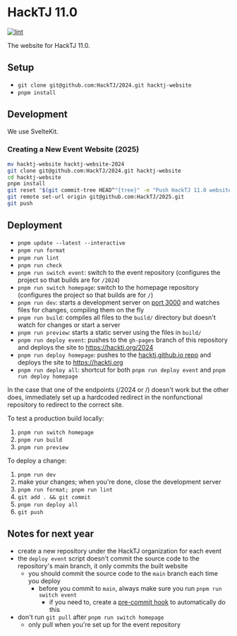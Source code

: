 # HackTJ 11.0

[![lint](https://github.com/HackTJ/2024/workflows/lint/badge.svg)](https://github.com/HackTJ/2024/actions?query=workflow%3Alint)

The website for HackTJ 11.0.

## Setup

- `git clone git@github.com:HackTJ/2024.git hacktj-website`
- `pnpm install`

## Development

We use SvelteKit.

### Creating a New Event Website (2025)

```sh
mv hacktj-website hacktj-website-2024
git clone git@github.com:HackTJ/2024.git hacktj-website
cd hacktj-website
pnpm install
git reset "$(git commit-tree HEAD^"{tree}" -m "Push HackTJ 11.0 website")"  # squash all commits into 1
git remote set-url origin git@github.com:HackTJ/2025.git
git push
```

## Deployment

- `pnpm update --latest --interactive`
- `pnpm run format`
- `pnpm run lint`
- `pnpm run check`
- `pnpm run switch event`: switch to the event repository (configures the project so that builds are for `/2024`)
- `pnpm run switch homepage`: switch to the homepage repository (configures the project so that builds are for `/`)
- `pnpm run dev`: starts a development server on [port 3000](http://localhost:3000) and watches files for changes, compiling them on the fly
- `pnpm run build`: compiles all files to the `build/` directory but doesn't watch for changes or start a server
- `pnpm run preview`: starts a static server using the files in `build/`
- `pnpm run deploy event`: pushes to the `gh-pages` branch of this repository and deploys the site to <https://hacktj.org/2024>
- `pnpm run deploy homepage`: pushes to the [hacktj.github.io repo](https://github.com/HackTJ/hacktj.github.io) and deploys the site to <https://hacktj.org>
- `pnpm run deploy all`: shortcut for both `pnpm run deploy event` and `pnpm run deploy homepage`

In the case that one of the endpoints (/2024 or /) doesn't work but the other does, immediately set up a hardcoded redirect in the nonfunctional repository to redirect to the correct site.

To test a production build locally:

1.  `pnpm run switch homepage`
2.  `pnpm run build`
3.  `pnpm run preview`

To deploy a change:

1.  `pnpm run dev`
2.  make your changes; when you're done, close the development server
3.  `pnpm run format; pnpm run lint`
4.  `git add . && git commit`
5.  `pnpm run deploy all`
6.  `git push`

## Notes for next year

- create a new repository under the HackTJ organization for each event
- the `deploy event` script doesn't commit the source code to the repository's main branch, it only commits the built website
  - you should commit the source code to the `main` branch each time you deploy
    - before you commit to `main`, always make sure you run `pnpm run switch event`
      - if you need to, create a [pre-commit hook](https://git-scm.com/docs/githooks#_pre_commit) to automatically do this
- don't run `git pull` after `pnpm run switch homepage`
  - only pull when you're set up for the event repository
